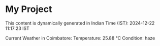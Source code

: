 # My Project

This content is dynamically generated in Indian Time (IST): 2024-12-22 11:17:23 IST


Current Weather in Coimbatore:
Temperature: 25.88 °C
Condition: haze
